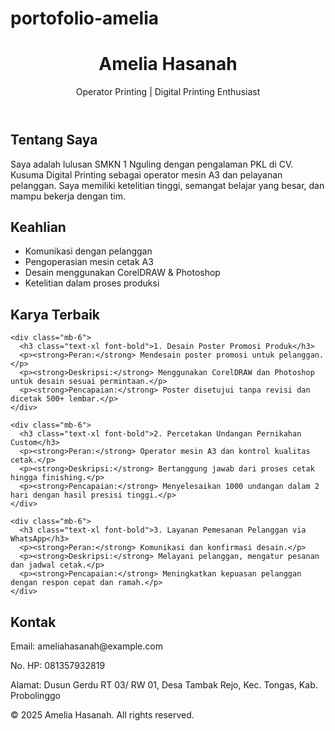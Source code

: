 # portofolio-amelia
<!DOCTYPE html>
<html lang="id">
<head>
  <meta charset="UTF-8" />
  <meta name="viewport" content="width=device-width, initial-scale=1.0" />
  <title>Portofolio Amelia Hasanah</title>
  <script src="https://cdn.tailwindcss.com"></script>
</head>
<body class="bg-gray-50 text-gray-800">
  <!-- Header -->
  <header class="bg-white shadow p-6">
    <h1 class="text-3xl font-bold">Amelia Hasanah</h1>
    <p class="text-sm text-gray-600">Operator Printing | Digital Printing Enthusiast</p>
  </header>

  <!-- Tentang Saya -->
  <section class="p-6">
    <h2 class="text-2xl font-semibold mb-2">Tentang Saya</h2>
    <p>Saya adalah lulusan SMKN 1 Nguling dengan pengalaman PKL di CV. Kusuma Digital Printing sebagai operator mesin A3 dan pelayanan pelanggan. Saya memiliki ketelitian tinggi, semangat belajar yang besar, dan mampu bekerja dengan tim.</p>
  </section>

  <!-- Keahlian -->
  <section class="p-6 bg-white">
    <h2 class="text-2xl font-semibold mb-2">Keahlian</h2>
    <ul class="list-disc ml-6">
      <li>Komunikasi dengan pelanggan</li>
      <li>Pengoperasian mesin cetak A3</li>
      <li>Desain menggunakan CorelDRAW & Photoshop</li>
      <li>Ketelitian dalam proses produksi</li>
    </ul>
  </section>

  <!-- Pengalaman & Karya Terbaik -->
  <section class="p-6">
    <h2 class="text-2xl font-semibold mb-4">Karya Terbaik</h2>

    <div class="mb-6">
      <h3 class="text-xl font-bold">1. Desain Poster Promosi Produk</h3>
      <p><strong>Peran:</strong> Mendesain poster promosi untuk pelanggan.</p>
      <p><strong>Deskripsi:</strong> Menggunakan CorelDRAW dan Photoshop untuk desain sesuai permintaan.</p>
      <p><strong>Pencapaian:</strong> Poster disetujui tanpa revisi dan dicetak 500+ lembar.</p>
    </div>

    <div class="mb-6">
      <h3 class="text-xl font-bold">2. Percetakan Undangan Pernikahan Custom</h3>
      <p><strong>Peran:</strong> Operator mesin A3 dan kontrol kualitas cetak.</p>
      <p><strong>Deskripsi:</strong> Bertanggung jawab dari proses cetak hingga finishing.</p>
      <p><strong>Pencapaian:</strong> Menyelesaikan 1000 undangan dalam 2 hari dengan hasil presisi tinggi.</p>
    </div>

    <div class="mb-6">
      <h3 class="text-xl font-bold">3. Layanan Pemesanan Pelanggan via WhatsApp</h3>
      <p><strong>Peran:</strong> Komunikasi dan konfirmasi desain.</p>
      <p><strong>Deskripsi:</strong> Melayani pelanggan, mengatur pesanan dan jadwal cetak.</p>
      <p><strong>Pencapaian:</strong> Meningkatkan kepuasan pelanggan dengan respon cepat dan ramah.</p>
    </div>
  </section>

  <!-- Kontak -->
  <section class="p-6 bg-white">
    <h2 class="text-2xl font-semibold mb-2">Kontak</h2>
    <p>Email: ameliahasanah@example.com</p>
    <p>No. HP: 081357932819</p>
    <p>Alamat: Dusun Gerdu RT 03/ RW 01, Desa Tambak Rejo, Kec. Tongas, Kab. Probolinggo</p>
  </section>

  <!-- Footer -->
  <footer class="text-center p-4 text-sm text-gray-500">
    &copy; 2025 Amelia Hasanah. All rights reserved.
  </footer>
</body>
</html>
